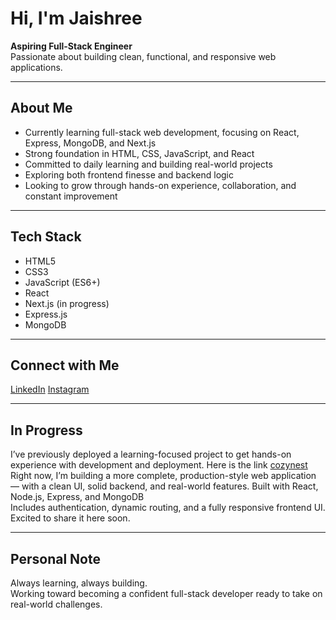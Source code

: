 # Hi, I'm Jaishree 

**Aspiring Full-Stack Engineer**  
Passionate about building clean, functional, and responsive web applications.

---

## About Me

- Currently learning full-stack web development, focusing on React, Express, MongoDB, and Next.js  
- Strong foundation in HTML, CSS, JavaScript, and React  
- Committed to daily learning and building real-world projects  
- Exploring both frontend finesse and backend logic  
- Looking to grow through hands-on experience, collaboration, and constant improvement

---

## Tech Stack

- HTML5  
- CSS3  
- JavaScript (ES6+)  
- React  
- Next.js (in progress)  
- Express.js  
- MongoDB

---

## Connect with Me

[LinkedIn](https://www.linkedin.com/in/jaishree-vishwakarma/)
[Instagram](https://www.instagram.com/jaish.2002/)

---

## In Progress

I’ve previously deployed a learning-focused project to get hands-on experience with development and deployment. Here is the link [cozynest](https://cozynest-jd6g.onrender.com/listings)
Right now, I’m building a more complete, production-style web application — with a clean UI, solid backend, and real-world features. Built with React, Node.js, Express, and MongoDB  
Includes authentication, dynamic routing, and a fully responsive frontend UI. 
Excited to share it here soon.

---

## Personal Note

Always learning, always building.  
Working toward becoming a confident full-stack developer ready to take on real-world challenges.
